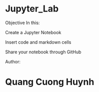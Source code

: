 # Jupyter_Lab

Objective
In this:

Create a Jupyter Notebook

Insert code and markdown cells

Share your notebook through GitHub

Author: 
# Quang Cuong Huynh
